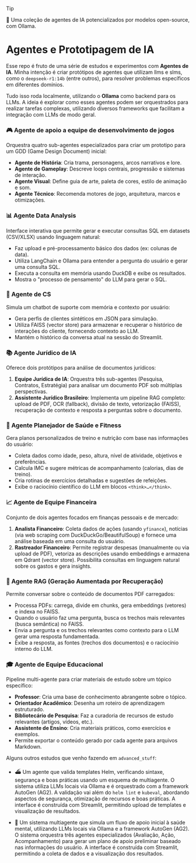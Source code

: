 

> [!TIP]
> 🤖 Uma coleção de agentes de IA potencializados por modelos open-source, com Ollama.

# Agentes e Prototipagem de IA

Esse repo é fruto de uma série de estudos e experimentos com **Agentes de IA**. Minha intenção é criar protótipos de agentes que utilizam llms e slms, como o `deepseek-r1:14b` (entre outros), para resolver problemas específicos em diferentes domínios.

Tudo isso roda localmente, utilizando o **Ollama** como backend para os LLMs. A ideia é explorar como esses agentes podem ser orquestrados para realizar tarefas complexas, utilizando diversos frameworks que facilitam a integração com LLMs de modo geral. 

### 🎮 Agente de apoio a equipe de desenvolvimento de jogos
Orquestra quatro sub-agentes especializados para criar um prototipo para um GDD (Game Design Document) inicial:
- **Agente de História**: Cria trama, personagens, arcos narrativos e lore.
- **Agente de Gameplay**: Descreve loops centrais, progressão e sistemas de interação.
- **Agente Visual**: Define guia de arte, paleta de cores, estilo de animação e som.
- **Agente Técnico**: Recomenda motores de jogo, arquitetura, marcos e otimizações.

### 📊 Agente Data Analysis
Interface interativa que permite gerar e executar consultas SQL em datasets (CSV/XLSX) usando linguagem natural:
- Faz upload e pré-processamento básico dos dados (ex: colunas de data).
- Utiliza LangChain e Ollama para entender a pergunta do usuário e gerar uma consulta SQL.
- Executa a consulta em memória usando DuckDB e exibe os resultados.
- Mostra o "processo de pensamento" do LLM para gerar o SQL.

### 🤝 Agente de CS
Simula um chatbot de suporte com memória e contexto por usuário:
- Gera perfis de clientes sintéticos em JSON para simulação.
- Utiliza FAISS (vector store) para armazenar e recuperar o histórico de interações do cliente, fornecendo contexto ao LLM.
- Mantém o histórico da conversa atual na sessão do Streamlit.

### 📚 Agente Jurídico de IA
Oferece dois protótipos para análise de documentos jurídicos:
1.  **Equipe Jurídica de IA**: Orquestra três sub-agentes (Pesquisa, Contratos, Estratégia) para analisar um documento PDF sob múltiplas perspectivas.
2.  **Assistente Jurídico Brasileiro**: Implementa um pipeline RAG completo: upload de PDF, OCR (fallback), divisão de texto, vetorização (FAISS), recuperação de contexto e resposta a perguntas sobre o documento.

### 💪 Agente Planejador de Saúde e Fitness
Gera planos personalizados de treino e nutrição com base nas informações do usuário:
- Coleta dados como idade, peso, altura, nível de atividade, objetivos e preferências.
- Calcula IMC e sugere métricas de acompanhamento (calorias, dias de treino).
- Cria rotinas de exercícios detalhadas e sugestões de refeições.
- Exibe o raciocínio científico do LLM em blocos `<think>…</think>`.

### 📈 Agente de Equipe Financeira
Conjunto de dois agentes focados em finanças pessoais e de mercado:
1.  **Analista Financeiro**: Coleta dados de ações (usando `yfinance`), notícias (via web scraping com DuckDuckGo/BeautifulSoup) e fornece uma análise baseada em uma consulta do usuário.
2.  **Rastreador Financeiro**: Permite registrar despesas (manualmente ou via upload de PDF), vetoriza as descrições usando embeddings e armazena em Qdrant (vector store). Possibilita consultas em linguagem natural sobre os gastos e gera insights.

### 🤖 Agente RAG (Geração Aumentada por Recuperação)
Permite conversar sobre o conteúdo de documentos PDF carregados:
- Processa PDFs: carrega, divide em chunks, gera embeddings (vetores) e indexa no FAISS.
- Quando o usuário faz uma pergunta, busca os trechos mais relevantes (busca semântica) no FAISS.
- Envia a pergunta e os trechos relevantes como contexto para o LLM gerar uma resposta fundamentada.
- Exibe a resposta, as fontes (trechos dos documentos) e o raciocínio interno do LLM.

### 🎓 Agente de Equipe Educacional
Pipeline multi-agente para criar materiais de estudo sobre um tópico específico:
- **Professor**: Cria uma base de conhecimento abrangente sobre o tópico.
- **Orientador Acadêmico**: Desenha um roteiro de aprendizagem estruturado.
- **Bibliotecário de Pesquisa**: Faz a curadoria de recursos de estudo relevantes (artigos, vídeos, etc.).
- **Assistente de Ensino**: Cria materiais práticos, como exercícios e exemplos.
- Permite exportar o conteúdo gerado por cada agente para arquivos Markdown.

Alguns outros estudos que venho fazendo em `advanced_stuff`:

- ⛴️ Um agente que valida templates Helm, verificando sintaxe, segurança e boas práticas usando um esquema de multiagente. O sistema utiliza LLMs locais via Ollama e é orquestrado com a framework AutoGen (AG2). A validação vai além do `helm lint` e `kubeval`, abordando aspectos de segurança, otimização de recursos e boas práticas. A interface é construída com Streamlit, permitindo upload de templates e visualização de resultados.

- 🧠 Um sistema multiagente que simula um fluxo de apoio inicial à saúde mental, utilizando LLMs locais via Ollama e a framework AutoGen (AG2). O sistema orquestra três agentes especializados (Avaliação, Ação, Acompanhamento) para gerar um plano de apoio preliminar baseado nas informações do usuário. A interface é construída com Streamlit, permitindo a coleta de dados e a visualização dos resultados.


